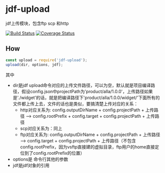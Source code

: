 # jdf-upload
jdf上传模块，包含ftp scp 和http

[![Build Status](https://travis-ci.org/jdf2e/jdf-upload.svg?branch=master)](https://travis-ci.org/jdf2e/jdf-upload) [![Coverage Status](https://coveralls.io/repos/github/jdf2e/jdf-upload/badge.svg)](https://coveralls.io/github/jdf2e/jdf-upload)

## How
``` js
const upload = require('jdf-upload');
upload(dir, options, jdf);
```

其中

* dir是jdf upload命令对应的上传文件路径，可以为空，默认就是项目编译路径，假设config.json中projectPath为'product/alla/1.0.0'，上传路径如果是'./widget'的话，就是把编译路径下'product/alla/1.0.0/widget/'下面所有的文件都上传上去，文件的话也是类似，要搞清楚上传对应的关系：
    * http对应关系为: config.outputDirName + config.projectPath + 上传路径 --> config.rootPrefix + config.target + config.projectPath + 上传路径
    * scp对应关系为：同上
    * ftp对应关系为: config.outputDirName + config.projectPath + 上传路径 --> config.target + config.projectPath + 上传路径（不包含config.rootPrefix，因为vsftp直接建的虚拟目录，ftp用户的home直接定位到了config.rootPrefix的位置）
* options是 命令行其他的参数
* jdf是jdf对象的引用
